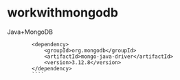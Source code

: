 # workwithmongodb
Java+MongoDB

```
        <dependency>
            <groupId>org.mongodb</groupId>
            <artifactId>mongo-java-driver</artifactId>
            <version>3.12.8</version>
        </dependency>
        ````
